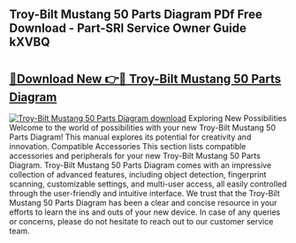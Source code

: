 ## Troy-Bilt Mustang 50 Parts Diagram PDf Free Download - Part-SRl Service Owner Guide kXVBQ

# <h2><a href="http://dflrb0l.blite.top/?on=Troy-Bilt+Mustang+50+Parts+Diagram">🔗Download New 👉🔴 Troy-Bilt Mustang 50 Parts Diagram</a></h2>

[![Troy-Bilt Mustang 50 Parts Diagram download](https://i.imgur.com/lujVjoI.png)](http://dflrb0l.blite.top/?on=Troy-Bilt+Mustang+50+Parts+Diagram)
Exploring New Possibilities Welcome to the world of possibilities with your new Troy-Bilt Mustang 50 Parts Diagram! This manual explores its potential for creativity and innovation. Compatible Accessories This section lists compatible accessories and peripherals for your new Troy-Bilt Mustang 50 Parts Diagram. Troy-Bilt Mustang 50 Parts Diagram comes with an impressive collection of advanced features, including object detection, fingerprint scanning, customizable settings, and multi-user access, all easily controlled through the user-friendly and intuitive interface. We trust that the Troy-Bilt Mustang 50 Parts Diagram has been a clear and concise resource in your efforts to learn the ins and outs of your new device. In case of any queries or concerns, please do not hesitate to reach out to our customer service team.

